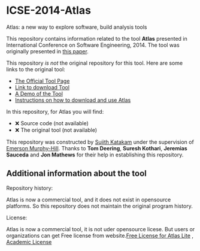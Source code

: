 # ICSE-2014-Atlas

Atlas: a new way to explore software, build analysis tools

This repository contains information related to the tool **Atlas** presented in International Conference on Software Engineering, 2014. The tool was originally presented in [this paper](http://dl.acm.org/citation.cfm?id=2591065).

This repository _is not_ the original repository for this tool. Here are some links to the original tool:
* [The Official Tool Page](http://www.ensoftcorp.com/atlas/)
* [Link to download Tool](http://www.ensoftcorp.com/atlas/download/)
* [A Demo of the Tool](http://www.ensoftcorp.com/atlas/developers/)
* [Instructions on how to download and use Atlas](http://www.ensoftcorp.com/atlas/getting-started-with-atlas/#Installation)

In this repository, for Atlas you will find:
* :x: Source code (not available)
* :x: The original tool (not available)

This repository was constructed by [Sujith Katakam](https://github.com/sujithktkm) under the supervision of [Emerson Murphy-Hill](https://github.com/CaptainEmerson). Thanks to **Tom Deering**, **Suresh Kothari**, **Jeremias Sauceda** and **Jon Mathews** for their help in establishing this repository.


Additional information about the tool
-------------------------------------

Repository history:

Atlas is now a commercial tool, and it does not exist in opensource platforms. So this repository does not maintain the original program history.

License:

Atlas is now a commercial tool, it is not uder opensource licese. But users or organizations can get Free license from website.[Free License for Atlas Lite](http://www.ensoftcorp.com/atlas/lite/) , [Academic License](http://www.ensoftcorp.com/atlas/academic-license/)

